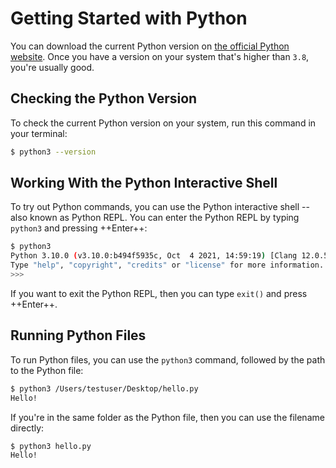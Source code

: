 # Getting Started with Python

You can download the current Python version on [the official Python website](https://www.python.org).
Once you have a version on your system that's higher than `3.8`, you're usually good.

## Checking the Python Version

To check the current Python version on your system, run this command in your terminal:

```bash
$ python3 --version
```

## Working With the Python Interactive Shell

To try out Python commands, you can use the Python interactive shell -- also known as Python REPL.
You can enter the Python REPL by typing `python3` and pressing ++Enter++:

```bash
$ python3
Python 3.10.0 (v3.10.0:b494f5935c, Oct  4 2021, 14:59:19) [Clang 12.0.5 (clang-1205.0.22.11)] on darwin
Type "help", "copyright", "credits" or "license" for more information.
>>>
```

If you want to exit the Python REPL, then you can type `exit()` and press ++Enter++.

## Running Python Files

To run Python files, you can use the `python3` command, followed by the path to the Python file:

```bash
$ python3 /Users/testuser/Desktop/hello.py
Hello!
```

If you're in the same folder as the Python file, then you can use the filename directly:

```bash
$ python3 hello.py
Hello!
```
